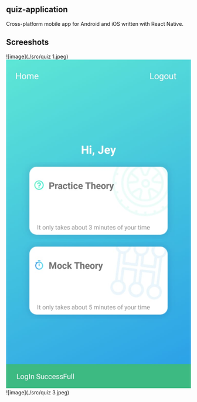 ## quiz-application
Cross-platform mobile app for Android and iOS written with React Native.

## Screeshots
![image](./src/quiz 1.jpeg)
![image](./src/quiz2.jpeg)
![image](./src/quiz 3.jpeg)
